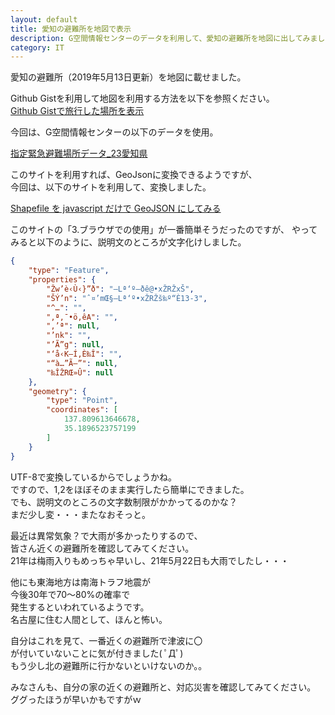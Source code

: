 ```yaml
---
layout: default
title: 愛知の避難所を地図で表示
description: G空間情報センターのデータを利用して、愛知の避難所を地図に出してみました。避難所の場所だけではなく、対応災害も確認しましょう。
category: IT
---
```


愛知の避難所（2019年5月13日更新）を地図に載せました。

Github Gistを利用して地図を利用する方法を以下を参照ください。    
[Github Gistで旅行した場所を表示](/it/github/travel.html)

<script src="https://gist.github.com/mtaketani113/774f13a319d0fd9766a786e241482869.js"></script>

今回は、G空間情報センターの以下のデータを使用。

[指定緊急避難場所データ_23愛知県](https://www.geospatial.jp/ckan/dataset/hinanbasho/resource/8c2ba5d8-e32c-4c2d-91f9-f63c9688a7ea)

このサイトを利用すれば、GeoJsonに変換できるようですが、  
今回は、以下のサイトを利用して、変換しました。

[Shapefile を javascript だけで GeoJSON にしてみる](https://qiita.com/frogcat/items/b3235c06d64cee01fa47)

このサイトの「3.ブラウザでの使用」が一番簡単そうだったのですが、
やってみると以下のように、説明文のところが文字化けしました。

```json
{
    "type": "Feature",
    "properties": {
        "Žw’è‹Ù‹}”ð": "–Lª‘º–ðê@•xŽRŽxŠ",
        "ŠÝ’n": "ˆ¤’mŒ§–Lª‘º•xŽRŽš‰º“È13-3",
        "^…": "",
        "‚ª‚¯•ö‚êA": "",
        "‚’ª": null,
        "’nk": "",
        "’Ã”g": null,
        "‘å‹K–Í‚È‰Î": "",
        "“à…”Ã—”": null,
        "‰ÎŽRŒ»Û": null
    },
    "geometry": {
        "type": "Point",
        "coordinates": [
            137.809613646678,
            35.1896523757199
        ]
    }
}
```

UTF-8で変換しているからでしょうかね。  
ですので、1,2をほぼそのまま実行したら簡単にできました。  
でも、説明文のところの文字数制限がかかってるのかな？  
まだ少し変・・・またなおそっと。

最近は異常気象？で大雨が多かったりするので、  
皆さん近くの避難所を確認してみてください。  
21年は梅雨入りもめっちゃ早いし、21年5月22日も大雨でしたし・・・

他にも東海地方は南海トラフ地震が  
今後30年で70～80%の確率で   
発生するといわれているようです。  
名古屋に住む人間として、ほんと怖い。  

自分はこれを見て、一番近くの避難所で津波に〇  
が付いていないことに気が付きました( ﾟДﾟ)  
もう少し北の避難所に行かないといけないのか。。  

みなさんも、自分の家の近くの避難所と、対応災害を確認してみてください。  
ググったほうが早いかもですがｗ